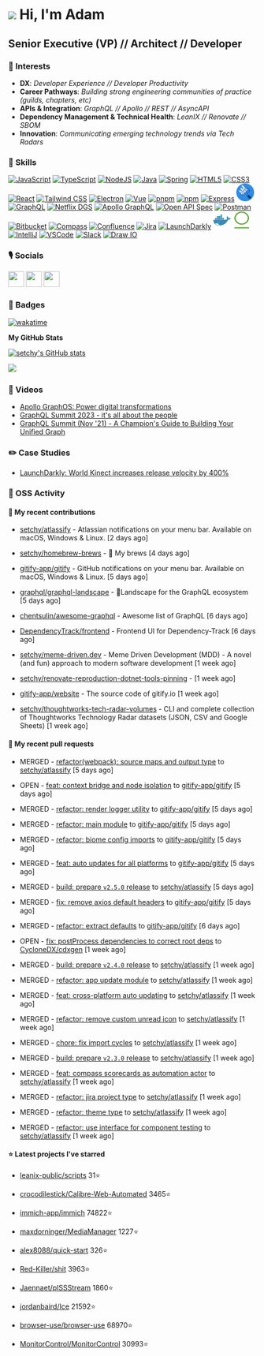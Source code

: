 ![](https://user-images.githubusercontent.com/18350557/176309783-0785949b-9127-417c-8b55-ab5a4333674e.gif) Hi, I'm Adam
============================================================================================================================

Senior Executive (VP) // Architect // Developer
-----------------------------------------------

### 🔭 Interests

- **DX**: *Developer Experience // Developer Productivity*
- **Career Pathways**: *Building strong engineering communities of practice (guilds, chapters, etc)*
- **APIs & Integration**: *GraphQL // Apollo // REST // AsyncAPI*
- **Dependency Management & Technical Health**: *LeanIX // Renovate // SBOM*
- **Innovation**: *Communicating emerging technology trends via Tech Radars*

### 💪 Skills

<p align="left">
  <a href="https://developer.mozilla.org/en-US/docs/Web/JavaScript" target="_blank" rel="noreferrer"><img src="https://raw.githubusercontent.com/danielcranney/readme-generator/main/public/icons/skills/javascript-colored.svg" width="36" height="36" alt="JavaScript" /></a>
  <a href="https://www.typescriptlang.org/" target="_blank" rel="noreferrer"><img src="https://raw.githubusercontent.com/danielcranney/readme-generator/main/public/icons/skills/typescript-colored.svg" width="36" height="36" alt="TypeScript" /></a>
  <a href="https://nodejs.org/en/" target="_blank" rel="noreferrer"><img src="https://raw.githubusercontent.com/danielcranney/readme-generator/main/public/icons/skills/nodejs-colored.svg" width="36" height="36" alt="NodeJS" /></a>
  <a href="https://www.oracle.com/java/" target="_blank" rel="noreferrer"><img src="https://raw.githubusercontent.com/danielcranney/readme-generator/main/public/icons/skills/java-colored.svg" width="36" height="36" alt="Java" /></a>
  <a href="https://spring.io/" target="_blank" rel="noreferrer"><img src="https://cdn.worldvectorlogo.com/logos/spring-3.svg" width="36" height="36" alt="Spring" /></a> 
  <a href="https://developer.mozilla.org/en-US/docs/Glossary/HTML5" target="_blank" rel="noreferrer"><img src="https://raw.githubusercontent.com/danielcranney/readme-generator/main/public/icons/skills/html5-colored.svg" width="36" height="36" alt="HTML5" /></a>
  <a href="https://www.w3.org/TR/CSS/#css" target="_blank" rel="noreferrer"><img src="https://raw.githubusercontent.com/danielcranney/readme-generator/main/public/icons/skills/css3-colored.svg" width="36" height="36" alt="CSS3" /></a>
  <a href="https://react.dev/" target="_blank" rel="noreferrer"><img src="https://cdn.worldvectorlogo.com/logos/react-2.svg" width="36" height="36" alt="React" /></a>
  <a href="https://tailwindcss.com/" target="_blank" rel="noreferrer"><img src="https://cdn.worldvectorlogo.com/logos/tailwind-css-2.svg" width="36" height="36" alt="Tailwind CSS" /></a>
  <a href="https://www.electronjs.org/" target="_blank" rel="noreferrer"><img src="https://cdn.worldvectorlogo.com/logos/electron-1.svg" width="36" height="36" alt="Electron" /></a>
  <a href="https://vuejs.org/" target="_blank" rel="noreferrer"><img src="https://cdn.worldvectorlogo.com/logos/vue-9.svg" width="36" height="36" alt="Vue" /></a>
  <a href="https://pnpm.io/" target="_blank" rel="noreferrer"><img src="https://encrypted-tbn0.gstatic.com/images?q=tbn:ANd9GcSGcwBnoTNg212cvEclMX-_qRw_P-_odFp3aafVal77Hg&s" width="36" height="36" alt="pnpm" /></a>
  <a href="https://www.npmjs.com/" target="_blank" rel="noreferrer"><img src="https://cdn.worldvectorlogo.com/logos/npm-square-red-1.svg" width="36" height="36" alt="npm" /></a>
  <a href="https://expressjs.com/" target="_blank" rel="noreferrer"><img src="https://raw.githubusercontent.com/danielcranney/readme-generator/main/public/icons/skills/express-colored.svg" width="36" height="36" alt="Express" /></a>
  <a href="https://docs.renovatebot.com/" target="_blank" rel="noreferrer"><img src="https://raw.githubusercontent.com/renovatebot/renovate/refs/heads/main/docs/usage/assets/images/logo.png" width="36" height="36" alt="Renovate" /></a>
  <a href="https://graphql.org/" target="_blank" rel="noreferrer"><img src="https://raw.githubusercontent.com/danielcranney/readme-generator/main/public/icons/skills/graphql-colored.svg" width="36" height="36" alt="GraphQL" /></a>
  <a href="https://netflix.github.io/dgs/" target="_blank" rel="noreferrer"><img src="https://raw.githubusercontent.com/Netflix/dgs/main/docs/images/dgs-framework-brand/Icon/dgs-icon--blue.svg" width="36" height="36" alt="Netflix DGS" /></a>
  <a href="https://apollographql.com/" target="_blank" rel="noreferrer"><img src="https://cdn.worldvectorlogo.com/logos/apollo-graphql-compact.svg" width="36" height="36" alt="Apollo GraphQL" /></a>
  <a href="https://swagger.io/specification/" target="_blank" rel="noreferrer"><img src="https://cdn.worldvectorlogo.com/logos/openapi-1.svg" width="36" height="36" alt="Open API Spec" /></a>
  <a href="https://www.postman.com//" target="_blank" rel="noreferrer"><img src="https://cdn.worldvectorlogo.com/logos/postman.svg" width="36" height="36" alt="Postman" /></a>
  <a href="https://www.atlassian.com/software/bitbucket" target="_blank" rel="noreferrer"><img src="https://cdn.worldvectorlogo.com/logos/bitbucket-icon.svg" width="36" height="36" alt="Bitbucket" /></a>
  <a href="https://www.atlassian.com/software/compass" target="_blank" rel="noreferrer"><img src="https://cdn.worldvectorlogo.com/logos/atlassian-compass-1.svg" width="36" height="36" alt="Compass" /></a>
  <a href="https://www.atlassian.com/software/confluence" target="_blank" rel="noreferrer"><img src="https://cdn.worldvectorlogo.com/logos/confluence-1.svg" width="36" height="36" alt="Confluence" /></a>
  <a href="https://www.atlassian.com/software/jira" target="_blank" rel="noreferrer"><img src="https://cdn.worldvectorlogo.com/logos/jira-1.svg" width="36" height="36" alt="Jira" /></a>
  <a href="https://launchdarkly.com/" target="_blank" rel="noreferrer"><img src="https://cdn.worldvectorlogo.com/logos/launchdarkly-2.svg" width="36" height="36" alt="LaunchDarkly" /></a>
  <a href="https://docker.com/" target="_blank" rel="noreferrer"><img src="https://raw.githubusercontent.com/nx211/homer-icons/master/png/docker.png" width="36" height="36" alt="Docker" /></a>
  <a href="https://jfrog.com/artifactory/" target="_blank" rel="noreferrer"><img src="https://raw.githubusercontent.com/nx211/homer-icons/master/png/artifactory.png" width="36" height="36" alt="Artifactory" /></a>
  <a href="https://www.jetbrains.com/idea/" target="_blank" rel="noreferrer"><img src="https://cdn.worldvectorlogo.com/logos/intellij-idea-1.svg" width="36" height="36" alt="IntelliJ" /></a>
  <a href="https://code.visualstudio.com/" target="_blank" rel="noreferrer"><img src="https://cdn.worldvectorlogo.com/logos/visual-studio-code-1.svg" width="36" height="36" alt="VSCode" /></a>
  <a href="https://slack.com/" target="_blank" rel="noreferrer"><img src="https://cdn.worldvectorlogo.com/logos/slack-new-logo.svg" width="36" height="36" alt="Slack" /></a>
  <a href="https://drawio-app.com/" target="_blank" rel="noreferrer"><img src="https://cdn.worldvectorlogo.com/logos/draw-io.svg" width="36" height="36" alt="Draw IO" /></a>
</p>

                      

### 🎙️ Socials
                  
<p align="left">
  <a href="https://www.github.com/setchy" target="_blank" rel="noreferrer"><img src="https://raw.githubusercontent.com/danielcranney/readme-generator/main/public/icons/socials/github.svg" width="32" height="32" /></a>
  <a href="https://www.linkedin.com/in/adamsetch" target="_blank" rel="noreferrer"><img src="https://raw.githubusercontent.com/danielcranney/readme-generator/main/public/icons/socials/linkedin.svg" width="32" height="32" /></a>
  <a href="https://www.twitter.com/setchy87" target="_blank" rel="noreferrer"><img src="https://raw.githubusercontent.com/danielcranney/readme-generator/main/public/icons/socials/twitter.svg" width="32" height="32" /></a>
</p>

### 📛 Badges

[![wakatime](https://wakatime.com/badge/user/2b948ae2-4be1-4020-8a57-7de60b53fe1d.svg)](https://wakatime.com/@2b948ae2-4be1-4020-8a57-7de60b53fe1d)

<b>My GitHub Stats</b>

<a href="http://www.github.com/setchy"><img src="https://github-readme-stats.vercel.app/api?username=setchy&show_icons=true&hide=&count_private=true&title_color=0891b2&text_color=ffffff&icon_color=0891b2&bg_color=1c1917&hide_border=true&show_icons=true" alt="setchy's GitHub stats" /></a>

<a href="http://www.github.com/setchy"><img src="https://github-readme-streak-stats.herokuapp.com/?user=setchy&stroke=ffffff&background=1c1917&ring=0891b2&fire=0891b2&currStreakNum=ffffff&currStreakLabel=0891b2&sideNums=ffffff&sideLabels=ffffff&dates=ffffff&hide_border=true" /></a>

### 📼 Videos

- [Apollo GraphOS: Power digital transformations](https://www.apollographql.com/enterprise?wvideo=4fu2lsjssc)
- [GraphQL Summit 2023 - it's all about the people](https://www.youtube.com/watch?v=090IWEcHbJc)
- [GraphQL Summit (Nov '21) - A Champion's Guide to Building Your Unified Graph](https://www.apollographql.com/events/roundtable/graphql-summit-november-2021/a-champions-guide-to-building-your-unified-graph)

### ✏️ Case Studies

- [LaunchDarkly: World Kinect increases release velocity by 400%](https://launchdarkly.com/case-studies/world-kinect/)

### 🎯 OSS Activity
#### 🚀 My recent contributions



- [setchy/atlassify](https://github.com/setchy/atlassify) - Atlassian notifications on your menu bar. Available on macOS, Windows &amp; Linux.  [2 days ago]

- [setchy/homebrew-brews](https://github.com/setchy/homebrew-brews) - 🍻 My brews [4 days ago]

- [gitify-app/gitify](https://github.com/gitify-app/gitify) - GitHub notifications on your menu bar. Available on macOS, Windows &amp; Linux. [5 days ago]

- [graphql/graphql-landscape](https://github.com/graphql/graphql-landscape) - 🌄Landscape for the GraphQL ecosystem [5 days ago]

- [chentsulin/awesome-graphql](https://github.com/chentsulin/awesome-graphql) - Awesome list of GraphQL [6 days ago]

- [DependencyTrack/frontend](https://github.com/DependencyTrack/frontend) - Frontend UI for Dependency-Track [6 days ago]

- [setchy/meme-driven.dev](https://github.com/setchy/meme-driven.dev) - Meme Driven Development (MDD) - A novel (and fun) approach to modern software development [1 week ago]

- [setchy/renovate-reproduction-dotnet-tools-pinning](https://github.com/setchy/renovate-reproduction-dotnet-tools-pinning) -  [1 week ago]

- [gitify-app/website](https://github.com/gitify-app/website) - The source code of gitify.io [1 week ago]

- [setchy/thoughtworks-tech-radar-volumes](https://github.com/setchy/thoughtworks-tech-radar-volumes) - CLI and complete collection of Thoughtworks Technology Radar datasets (JSON, CSV and Google Sheets) [1 week ago]

#### 🎉 My recent pull requests



- MERGED - [refactor(webpack): source maps and output type](https://github.com/setchy/atlassify/pull/1457) to [setchy/atlassify](https://github.com/setchy/atlassify) [5 days ago]

- OPEN - [feat: context bridge and node isolation](https://github.com/gitify-app/gitify/pull/2190) to [gitify-app/gitify](https://github.com/gitify-app/gitify) [5 days ago]

- MERGED - [refactor: render logger utility](https://github.com/gitify-app/gitify/pull/2181) to [gitify-app/gitify](https://github.com/gitify-app/gitify) [5 days ago]

- MERGED - [refactor: main module](https://github.com/gitify-app/gitify/pull/2180) to [gitify-app/gitify](https://github.com/gitify-app/gitify) [5 days ago]

- MERGED - [refactor: biome config imports](https://github.com/gitify-app/gitify/pull/2179) to [gitify-app/gitify](https://github.com/gitify-app/gitify) [5 days ago]

- MERGED - [feat: auto updates for all platforms](https://github.com/gitify-app/gitify/pull/2178) to [gitify-app/gitify](https://github.com/gitify-app/gitify) [5 days ago]

- MERGED - [build: prepare `v2.5.0` release](https://github.com/setchy/atlassify/pull/1436) to [setchy/atlassify](https://github.com/setchy/atlassify) [5 days ago]

- MERGED - [fix: remove axios default headers](https://github.com/gitify-app/gitify/pull/2177) to [gitify-app/gitify](https://github.com/gitify-app/gitify) [5 days ago]

- MERGED - [refactor: extract defaults](https://github.com/gitify-app/gitify/pull/2175) to [gitify-app/gitify](https://github.com/gitify-app/gitify) [6 days ago]

- OPEN - [fix: postProcess dependencies to correct root deps](https://github.com/CycloneDX/cdxgen/pull/2199) to [CycloneDX/cdxgen](https://github.com/CycloneDX/cdxgen) [1 week ago]

- MERGED - [build: prepare `v2.4.0` release](https://github.com/setchy/atlassify/pull/1430) to [setchy/atlassify](https://github.com/setchy/atlassify) [1 week ago]

- MERGED - [refactor: app update module](https://github.com/setchy/atlassify/pull/1429) to [setchy/atlassify](https://github.com/setchy/atlassify) [1 week ago]

- MERGED - [feat: cross-platform auto updating](https://github.com/setchy/atlassify/pull/1428) to [setchy/atlassify](https://github.com/setchy/atlassify) [1 week ago]

- MERGED - [refactor: remove custom unread icon](https://github.com/setchy/atlassify/pull/1424) to [setchy/atlassify](https://github.com/setchy/atlassify) [1 week ago]

- MERGED - [chore: fix import cycles](https://github.com/setchy/atlassify/pull/1423) to [setchy/atlassify](https://github.com/setchy/atlassify) [1 week ago]

- MERGED - [build: prepare `v2.3.0` release](https://github.com/setchy/atlassify/pull/1422) to [setchy/atlassify](https://github.com/setchy/atlassify) [1 week ago]

- MERGED - [feat: compass scorecards as automation actor](https://github.com/setchy/atlassify/pull/1418) to [setchy/atlassify](https://github.com/setchy/atlassify) [1 week ago]

- MERGED - [refactor: jira project type](https://github.com/setchy/atlassify/pull/1417) to [setchy/atlassify](https://github.com/setchy/atlassify) [1 week ago]

- MERGED - [refactor: theme type](https://github.com/setchy/atlassify/pull/1416) to [setchy/atlassify](https://github.com/setchy/atlassify) [1 week ago]

- MERGED - [refactor: use interface for component testing](https://github.com/setchy/atlassify/pull/1415) to [setchy/atlassify](https://github.com/setchy/atlassify) [1 week ago]

#### ⭐ Latest projects I've starred



- [leanix-public/scripts](https://github.com/leanix-public/scripts) 31⭐

- [crocodilestick/Calibre-Web-Automated](https://github.com/crocodilestick/Calibre-Web-Automated) 3465⭐

- [immich-app/immich](https://github.com/immich-app/immich) 74822⭐

- [maxdorninger/MediaManager](https://github.com/maxdorninger/MediaManager) 1227⭐

- [alex8088/quick-start](https://github.com/alex8088/quick-start) 326⭐

- [Red-Killer/shit](https://github.com/Red-Killer/shit) 3963⭐

- [Jaennaet/pISSStream](https://github.com/Jaennaet/pISSStream) 1860⭐

- [jordanbaird/Ice](https://github.com/jordanbaird/Ice) 21592⭐

- [browser-use/browser-use](https://github.com/browser-use/browser-use) 68970⭐

- [MonitorControl/MonitorControl](https://github.com/MonitorControl/MonitorControl) 30993⭐


